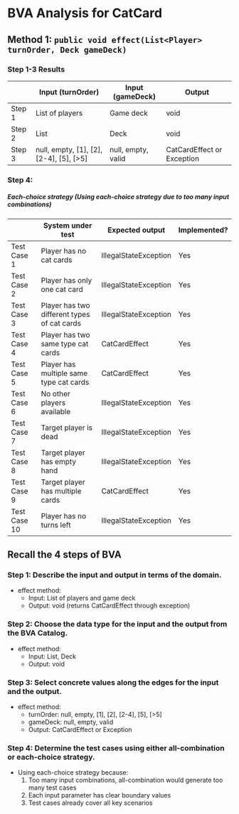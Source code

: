 # BVA Analysis for CatCard

## Method 1: ```public void effect(List<Player> turnOrder, Deck gameDeck)```
### Step 1-3 Results
|        | Input (turnOrder) | Input (gameDeck) | Output |
|--------|-------------------|------------------|--------|
| Step 1 | List of players   | Game deck        | void   |
| Step 2 | List<Player>      | Deck             | void   |
| Step 3 | null, empty, [1], [2], [2-4], [5], [>5] | null, empty, valid | CatCardEffect or Exception |

### Step 4:
##### Each-choice strategy (Using each-choice strategy due to too many input combinations)

|              | System under test | Expected output | Implemented? |
|--------------|-------------------|-----------------|--------------|
| Test Case 1  | Player has no cat cards | IllegalStateException | Yes |
| Test Case 2  | Player has only one cat card | IllegalStateException | Yes |
| Test Case 3  | Player has two different types of cat cards | IllegalStateException | Yes |
| Test Case 4  | Player has two same type cat cards | CatCardEffect | Yes |
| Test Case 5  | Player has multiple same type cat cards | CatCardEffect | Yes |
| Test Case 6  | No other players available | IllegalStateException | Yes |
| Test Case 7  | Target player is dead | IllegalStateException | Yes |
| Test Case 8  | Target player has empty hand | IllegalStateException | Yes |
| Test Case 9  | Target player has multiple cards | CatCardEffect | Yes |
| Test Case 10 | Player has no turns left | IllegalStateException | Yes |

## Recall the 4 steps of BVA
### Step 1: Describe the input and output in terms of the domain.
- effect method:
  - Input: List of players and game deck
  - Output: void (returns CatCardEffect through exception)

### Step 2: Choose the data type for the input and the output from the BVA Catalog.
- effect method:
  - Input: List<Player>, Deck
  - Output: void

### Step 3: Select concrete values along the edges for the input and the output.
- effect method:
  - turnOrder: null, empty, [1], [2], [2-4], [5], [>5]
  - gameDeck: null, empty, valid
  - Output: CatCardEffect or Exception

### Step 4: Determine the test cases using either all-combination or each-choice strategy.
- Using each-choice strategy because:
  1. Too many input combinations, all-combination would generate too many test cases
  2. Each input parameter has clear boundary values
  3. Test cases already cover all key scenarios